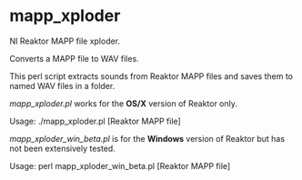 # mapp_xploder
NI Reaktor MAPP file xploder.

Converts a MAPP file to WAV files.

This perl script extracts sounds from Reaktor MAPP files and saves them to named WAV files in a folder. 

*mapp_xploder.pl* works for the **OS/X** version of Reaktor only. 

Usage: ./mapp_xploder.pl [Reaktor MAPP file]

*mapp_xploder_win_beta.pl* is for the **Windows** version of Reaktor but has not been extensively tested. 

Usage: perl mapp_xploder_win_beta.pl [Reaktor MAPP file]
